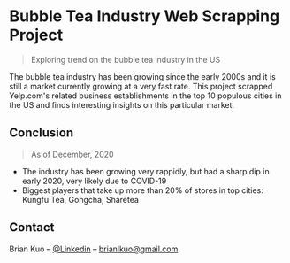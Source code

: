# Bubble Tea Industry Web Scrapping Project
> Exploring trend on the bubble tea industry in the US


The bubble tea industry has been growing since the early 2000s and it is still a market currently growing at a very fast rate. This project scrapped Yelp.com's related business establishments in the top 10 populous cities in the US and finds interesting insights on this particular market.

## Conclusion
> As of December, 2020
* The industry has been growing very rappidly, but had a sharp dip in early 2020, very likely due to COVID-19
* Biggest players that take up more than 20% of stores in top cities: Kungfu Tea, Gongcha, Sharetea

## Contact
Brian Kuo – [@Linkedin](https://www.linkedin.com/in/brianlkuo/) – brianlkuo@gmail.com



